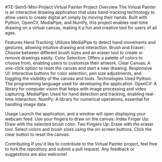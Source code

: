 #TE-Sem5-Mini-Project
Virtual Painter
Project Overview
The Virtual Painter is an interactive drawing application that uses hand-tracking technology to allow users to create digital art simply by moving their hands. Built with Python, OpenCV, MediaPipe, and NumPy, this project enables real-time drawing on a virtual canvas, making it a fun and creative tool for users of all ages.

Features
Hand Tracking: Utilizes MediaPipe to detect hand movements and gestures, allowing intuitive drawing and interaction.
Brush and Eraser: Choose between different brush sizes and an eraser tool to create or remove drawings easily.
Color Selection: Offers a palette of colors to choose from, enabling users to customize their artwork.
Clear Canvas: A one-click option to reset the canvas and start a new drawing.
Responsive UI: Interactive buttons for color selection, pen size adjustments, and toggling the visibility of the canvas and tools.
Technologies Used
Python: The programming language used for developing the application.
OpenCV: A library for computer vision that helps with image processing and video capturing.
MediaPipe: Used for hand detection and tracking, enabling real-time interaction.
NumPy: A library for numerical operations, essential for handling image data.

Usage
Launch the application, and a window will open displaying your webcam feed.
Use your fingers to draw on the canvas:
Index Finger Up: Draw with the selected brush color.
Two Fingers Up: Erase with the eraser tool.
Select colors and brush sizes using the on-screen buttons.
Click the clear button to reset the canvas.

Contributing
If you'd like to contribute to the Virtual Painter project, feel free to fork the repository and submit a pull request. Any feedback or suggestions are also welcome!
